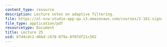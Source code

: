 ```yaml
---
content_type: resource
description: Lecture notes on adaptive filtering.
file: https://ol-ocw-studio-app-qa.s3.amazonaws.com/courses/2-161-signal-processing-continuous-and-discrete-fall-2008/87d4cdc2d6bdc678079a8f07df21c562_lecture_25.pdf
file_type: application/pdf
resourcetype: Document
title: Lecture 25
uid: 87d4cdc2-d6bd-c678-079a-8f07df21c562
---
```

